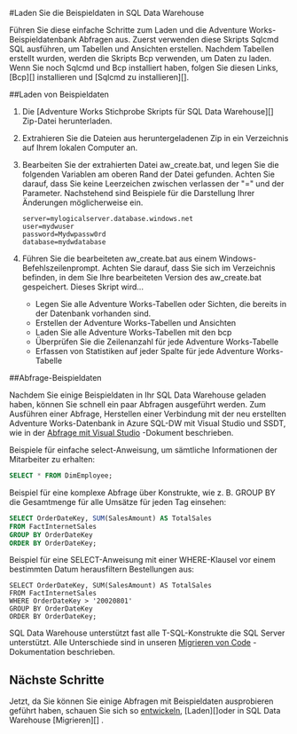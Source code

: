 <properties
   pageTitle="Laden Sie die Beispieldaten in SQL Data Warehouse | Microsoft Azure"
   description="Laden Sie die Beispieldaten in SQL Data Warehouse"
   services="sql-data-warehouse"
   documentationCenter="NA"
   authors="lodipalm"
   manager="barbkess"
   editor=""/>

<tags
   ms.service="sql-data-warehouse"
   ms.devlang="NA"
   ms.topic="article"
   ms.tgt_pltfrm="NA"
   ms.workload="data-services"
   ms.date="08/16/2016"
   ms.author="lodipalm;barbkess;sonyama"/>

#<a name="load-sample-data-into-sql-data-warehouse"></a>Laden Sie die Beispieldaten in SQL Data Warehouse

Führen Sie diese einfache Schritte zum Laden und die Adventure Works-Beispieldatenbank Abfragen aus. Zuerst verwenden diese Skripts Sqlcmd SQL ausführen, um Tabellen und Ansichten erstellen. Nachdem Tabellen erstellt wurden, werden die Skripts Bcp verwenden, um Daten zu laden.  Wenn Sie noch Sqlcmd und Bcp installiert haben, folgen Sie diesen Links, [Bcp][] installieren und [Sqlcmd zu installieren][].

##<a name="load-sample-data"></a>Laden von Beispieldaten

1. Die [Adventure Works Stichprobe Skripts für SQL Data Warehouse][] Zip-Datei herunterladen.

2. Extrahieren Sie die Dateien aus heruntergeladenen Zip in ein Verzeichnis auf Ihrem lokalen Computer an.

3. Bearbeiten Sie der extrahierten Datei aw_create.bat, und legen Sie die folgenden Variablen am oberen Rand der Datei gefunden.  Achten Sie darauf, dass Sie keine Leerzeichen zwischen verlassen der "=" und der Parameter.  Nachstehend sind Beispiele für die Darstellung Ihrer Änderungen möglicherweise ein.

    ```
    server=mylogicalserver.database.windows.net
    user=mydwuser
    password=Mydwpassw0rd
    database=mydwdatabase
    ```

4. Führen Sie die bearbeiteten aw_create.bat aus einem Windows-Befehlszeilenprompt.  Achten Sie darauf, dass Sie sich im Verzeichnis befinden, in dem Sie Ihre bearbeiteten Version des aw_create.bat gespeichert.
Dieses Skript wird...
    * Legen Sie alle Adventure Works-Tabellen oder Sichten, die bereits in der Datenbank vorhanden sind.
    * Erstellen der Adventure Works-Tabellen und Ansichten
    * Laden Sie alle Adventure Works-Tabellen mit den bcp
    * Überprüfen Sie die Zeilenanzahl für jede Adventure Works-Tabelle
    * Erfassen von Statistiken auf jeder Spalte für jede Adventure Works-Tabelle


##<a name="query-sample-data"></a>Abfrage-Beispieldaten

Nachdem Sie einige Beispieldaten in Ihr SQL Data Warehouse geladen haben, können Sie schnell ein paar Abfragen ausgeführt werden.  Zum Ausführen einer Abfrage, Herstellen einer Verbindung mit der neu erstellten Adventure Works-Datenbank in Azure SQL-DW mit Visual Studio und SSDT, wie in der [Abfrage mit Visual Studio][] -Dokument beschrieben.

Beispiele für einfache select-Anweisung, um sämtliche Informationen der Mitarbeiter zu erhalten:

```sql
SELECT * FROM DimEmployee;
```

Beispiel für eine komplexe Abfrage über Konstrukte, wie z. B. GROUP BY die Gesamtmenge für alle Umsätze für jeden Tag einsehen:

```sql
SELECT OrderDateKey, SUM(SalesAmount) AS TotalSales
FROM FactInternetSales
GROUP BY OrderDateKey
ORDER BY OrderDateKey;
```

Beispiel für eine SELECT-Anweisung mit einer WHERE-Klausel vor einem bestimmten Datum herausfiltern Bestellungen aus:

```
SELECT OrderDateKey, SUM(SalesAmount) AS TotalSales
FROM FactInternetSales
WHERE OrderDateKey > '20020801'
GROUP BY OrderDateKey
ORDER BY OrderDateKey;
```

SQL Data Warehouse unterstützt fast alle T-SQL-Konstrukte die SQL Server unterstützt.  Alle Unterschiede sind in unseren [Migrieren von Code][] -Dokumentation beschrieben.

## <a name="next-steps"></a>Nächste Schritte
Jetzt, da Sie können Sie einige Abfragen mit Beispieldaten ausprobieren geführt haben, schauen Sie sich so [entwickeln][], [Laden][]oder in SQL Data Warehouse [Migrieren][] .

<!--Image references-->

<!--Article references-->
[Migrieren von]: sql-data-warehouse-overview-migrate.md
[Entwickeln]: sql-data-warehouse-overview-develop.md
[Beim Laden]: sql-data-warehouse-overview-load.md
[Abfrage mit Visual Studio]: sql-data-warehouse-query-visual-studio.md
[Migrieren von code]: sql-data-warehouse-migrate-code.md
[Installieren von bcp]: sql-data-warehouse-load-with-bcp.md
[Installieren von sqlcmd]: sql-data-warehouse-get-started-connect-sqlcmd.md

<!--Other Web references-->
[Adventure Works Stichprobe Skripts für SQL Datawarehouse]: https://migrhoststorage.blob.core.windows.net/sqldwsample/AdventureWorksSQLDW2012.zip
